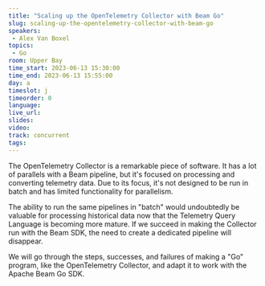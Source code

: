 ```yaml
---
title: "Scaling up the OpenTelemetry Collector with Beam Go"
slug: scaling-up-the-opentelemetry-collector-with-beam-go
speakers:
 - Alex Van Boxel
topics:
 - Go
room: Upper Bay
time_start: 2023-06-13 15:30:00
time_end: 2023-06-13 15:55:00
day: a
timeslot: j
timeorder: 0
language: 
live_url: 
slides: 
video: 
track: concurrent
tags:
---
```


The OpenTelemetry Collector is a remarkable piece of software. It has a lot of parallels with a Beam pipeline, but it's focused on processing and converting telemetry data. Due to its focus, it's not designed to be run in batch and has limited functionality for parallelism.
 
 
 
 The ability to run the same pipelines in "batch" would undoubtedly be valuable for processing historical data now that the Telemetry Query Language is becoming more mature. If we succeed in making the Collector run with the Beam SDK, the need to create a dedicated pipeline will disappear.
 
 
 
 We will go through the steps, successes, and failures of making a "Go" program, like the OpenTelemetry Collector, and adapt it to work with the Apache Beam Go SDK.